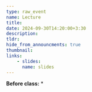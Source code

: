 ```yaml
---
type: raw_event
name: Lecture
title: 
date: 2024-09-30T14:20:00+3:30
description: 
tldr: 
hide_from_announcments: true
thumbnail:
links:
    - slides: 
      name: slides
---
```


**Before class:**
* 
